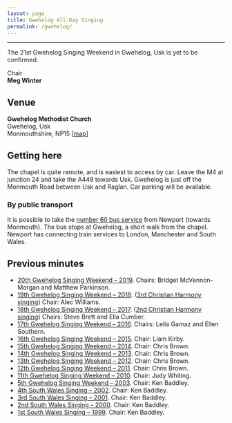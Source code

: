 ```yaml
---
layout: page
title: Gwehelog All-Day Singing
permalink: /gwehelog/
---
```


<!-- <img src="/img/gwehelog-chapel.jpg" class="img-responsive" /> -->

---

The 21st Gwehelog Singing Weekend in Gwehelog, Usk is yet to be confirmed.

Chair  
**Meg Winter**

## Venue

**Gwehelog Methodist Church**  
Gwehelog, Usk  
Monmouthshire, NP15
[[map]](https://www.google.com/maps/place/Gwehelog+Methodist+Church/data=!4m2!3m1!1s0x4871c49cbbee1dd7:0xbe7baa16cffdbfdf?gl=GB&hl=en)

## Getting here

The chapel is quite remote, and is easiest to access by car. Leave the M4 at junction 24 and take the A449 towards Usk. Gwehelog is just off the Monmouth Road between Usk and Raglan. Car parking will be available.

### By public transport

It is possible to take the [number 60 bus service](http://www.monmouthshire.gov.uk/home/streets-parking-and-transport/transport-and-travel/bus-services/bus-timetables") from Newport (towards Monmouth). The bus stops at Gwehelog, a short walk from the chapel. Newport has connecting train services to London, Manchester and South Wales.

## Previous minutes

- [20th Gwehelog Singing Weekend &ndash; 2019](http://fasola.org/minutes/search/?n=5988). Chairs: Bridget McVennon-Morgan and Matthew Parkinson.
- [19th Gwehelog Singing Weekend &ndash; 2018](http://fasola.org/minutes/search/?n=5679). ([3rd Christian Harmony singing](http://www.christianharmony.org/harmony/minutes/2018minutes/Gwehelog2018.html)) Chair: Alec Williams.
- [18th Gwehelog Singing Weekend &ndash; 2017](http://fasola.org/minutes/search/?n=5376). ([2nd Christian Harmony singing](http://www.christianharmony.org/harmony/minutes/2017minutes/Gwehelog2017.html)) Chairs: Steve Brett and Ella Cumber.
- [17th Gwehelog Singing Weekend &ndash; 2016](http://fasola.org/minutes/search/?n=5080). Chairs: Leila Gamaz and Ellen Southern.
- [16th Gwehelog Singing Weekend &ndash; 2015](http://fasola.org/minutes/search/?n=4788). Chair: Liam Kirby.
- [15th Gwehelog Singing Weekend &ndash; 2014](http://fasola.org/minutes/search/?n=4507). Chair: Chris Brown.
- [14th Gwehelog Singing Weekend &ndash; 2013](http://fasola.org/minutes/search/?n=4216). Chair: Chris Brown.
- [13th Gwehelog Singing Weekend &ndash; 2012](http://fasola.org/minutes/search/?n=3933). Chair: Chris Brown.
- [12th Gwehelog Singing Weekend &ndash; 2011](http://fasola.org/minutes/search/?n=3650). Chair: Chris Brown.
- [11th Gwehelog Singing Weekend &ndash; 2010](http://fasola.org/minutes/search/?n=3385). Chair: Judy Whiting.
- [5th Gwehelog Singing Weekend &ndash; 2003](https://sacredharp.uk/event/gwehelog-singing/2003-07-12/). Chair: Ken Baddley.
- [4th South Wales Singing &ndash; 2002](https://sacredharp.uk/event/gwehelog-singing/2002-07-13/). Chair: Ken Baddley.
- [3rd South Wales Singing &ndash; 2001](https://sacredharp.uk/event/gwehelog-singing/2001-07-14/). Chair: Ken Baddley.
- [2nd South Wales Singing &ndash; 2000](https://sacredharp.uk/event/gwehelog-singing/2000-07-15/). Chair: Ken Baddley.
- [1st South Wales Singing &ndash; 1999](https://sacredharp.uk/event/gwehelog-singing/1999-07-17/). Chair: Ken Baddley.
